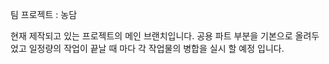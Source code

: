 팀 프로젝트 : 농담

현재 제작되고 있는 프로젝트의 메인 브랜치입니다.
공용 파트 부분을 기본으로 올려두었고 일정량의 작업이 끝날 때 마다 각 작업물의 병합을 실시 할 예정 입니다.
